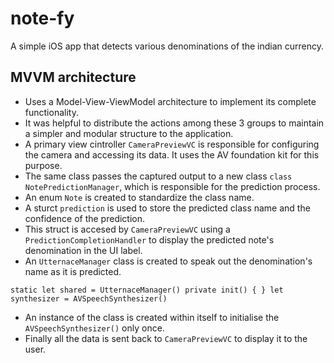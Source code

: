 # note-fy
A simple iOS app that detects various denominations of the indian currency.

## MVVM architecture
- Uses a Model-View-ViewModel architecture to implement its complete functionality.
- It was helpful to distribute the actions among these 3 groups to maintain a simpler and modular structure to the application.
- A primary view cintroller `CameraPreviewVC` is responsible for configuring the camera and accessing its data. It uses the AV foundation kit for this purpose.
- The same class passes the captured output to a new class `class NotePredictionManager`, which is responsible for the prediction process.
- An enum `Note` is created to standardize the class name.
- A sturct `prediction` is used to store the predicted class name and the confidence of the prediction.
- This struct is accesed by `CameraPreviewVC` using a `PredictionCompletionHandler` to display the predicted note's denomination in the UI label.
- An `UtternaceManager` class is created to speak out the denomination's name as it is predicted.

 `static let shared = UtternaceManager()
  private init() {
    }
  let synthesizer = AVSpeechSynthesizer()`

- An instance of the class is created within itself to initialise the `AVSpeechSynthesizer()` only once.
- Finally all the data is sent back to `CameraPreviewVC` to display it to the user.
